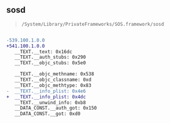 ## sosd

> `/System/Library/PrivateFrameworks/SOS.framework/sosd`

```diff

-539.100.1.0.0
+541.100.1.0.0
   __TEXT.__text: 0x16dc
   __TEXT.__auth_stubs: 0x290
   __TEXT.__objc_stubs: 0x5e0

   __TEXT.__objc_methname: 0x538
   __TEXT.__objc_classname: 0xd
   __TEXT.__objc_methtype: 0x83
-  __TEXT.__info_plist: 0x4e6
+  __TEXT.__info_plist: 0x4dc
   __TEXT.__unwind_info: 0xb8
   __DATA_CONST.__auth_got: 0x150
   __DATA_CONST.__got: 0xd0

```
